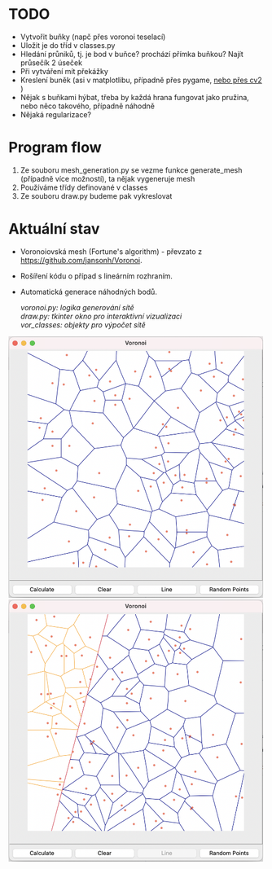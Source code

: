 # TODO
- Vytvořit buňky (napč přes voronoi teselací)
- Uložit je do tříd v classes.py
- Hledání průniků, tj. je bod v buňce? prochází přímka buňkou? Najít průsečík 2 úseček
- Při vytváření mít překážky
- Kreslení buněk (asi v matplotlibu, případně přes pygame, [nebo přes cv2 ](https://stackoverflow.com/questions/60587273/drawing-a-line-on-an-image-using-mouse-clicks-with-python-opencv-library))
- Nějak s buňkami hýbat, třeba by každá hrana fungovat jako pružina, nebo něco takového, případně náhodně
- Nějaká regularizace?


# Program flow
1. Ze souboru mesh_generation.py se vezme funkce generate_mesh (případně více možností), ta nějak vygeneruje mesh
2. Používáme třídy definované v classes
3. Ze souboru draw.py budeme pak vykreslovat

# Aktuální stav
- Voronoiovská mesh (Fortune's algorithm) - převzato z https://github.com/jansonh/Voronoi.
- Rošíření kódu o případ s lineárním rozhraním.
- Automatická generace náhodných bodů.

   _voronoi.py: logika generování sítě_  
  _draw.py: tkinter okno pro interaktivní vizualizaci_  
  _vor_classes: objekty pro výpočet sítě_

<p float="left">
  <img src="img/noline.png" width="500"/>
  <img src="img/line.png" width="500" /> 
</p>
